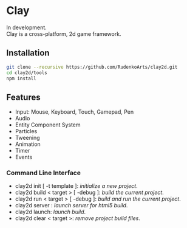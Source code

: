 # Clay  
In development.  
Clay is a cross-platform, 2d game framework.  

## Installation
```bash
git clone --recursive https://github.com/RudenkoArts/clay2d.git
cd clay2d/tools
npm install
```

## Features
* Input: Mouse, Keyboard, Touch, Gamepad, Pen
* Audio
* Entity Component System
* Particles
* Tweening 
* Animation
* Timer
* Events

### Command Line Interface
- clay2d init [ -t template ]: *initialize a new project*.
- clay2d build < target > [ -debug ]:  *build the current project*.
- clay2d run < target > [ -debug ]:  *build and run the current project*.
- clay2d server : *launch server for html5 build*.
- clay2d launch: *launch build*.
- clay2d clear < target >:  *remove project build files*.
  
